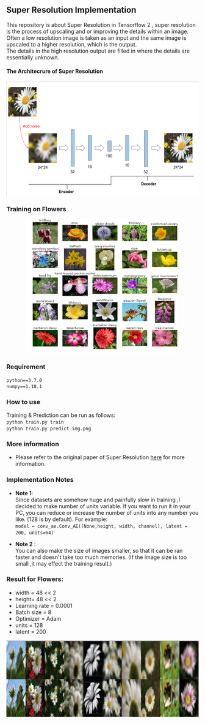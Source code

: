 ## Super Resolution Implementation
This repository is about Super Resolution in Tensorflow 2 ,
 super resolution is the process of upscaling and or improving the details within an image.  
  Often a low resolution image is taken as an input and the same image is upscaled to a higher resolution, which is the output.   
  The details in the high resolution output are filled in where the details are essentially unknown.


#### The Architecrure of Super Resolution     
<p></p>  
<center>
<img src="img/structure.png" align="center" width="700" height="300"/>
</center>   

### Training on Flowers  

<p></p>     
<center>
<img src="img/flowers.png" width="400" height="350"/>

</center>

### Requirement
```
python==3.7.0
numpy==1.18.1
```
### How to use
Training & Prediction can be run as follows:    
`python train.py train`  
`python train.py predict img.png`  


### More information
* Please refer to the original paper of Super Resolution [here](https://openaccess.thecvf.com/content_ECCV_2018/papers/Seong-Jin_Park_SRFeat_Single_Image_ECCV_2018_paper.pdf) for more information.

### Implementation Notes
* **Note 1**:   
Since datasets are somehow huge and painfully slow in training ,I decided to make number of units variable. If you want to run it in your PC, you can reduce or increase the number of units into any number you like. (128 is by default). For example:  
`model = conv_ae.Conv_AE((None,height, width, channel), latent = 200, units=64)`

* **Note 2** :   
You can also make the size of images smaller, so that it can be ran faster and doesn't take too much memories.
(If the image size is too small ,it may effect the training result.)


### Result for Flowers:
* width = 48 << 2
* height= 48 << 2  
* Learning rate = 0.0001
* Batch size = 8  
* Optimizer = Adam   
* units = 128
* latent = 200

<center>
<img src="img/flower111.png" align="center" width="700" height="200"/>
</center>   
